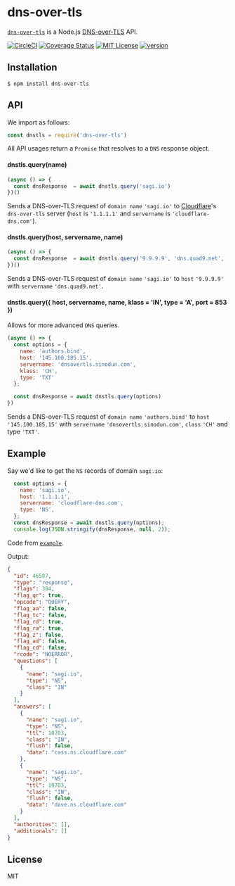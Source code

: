 # dns-over-tls

[`dns-over-tls`](https://www.npmjs.com/package/dns-over-tls) is a Node.js [DNS-over-TLS](https://sagi.io/2018/09/dns-over-tls---thoughts-and-implementation/) API.

[![CircleCI](https://circleci.com/gh/sagi/node-dns-over-tls.svg?style=svg)](https://circleci.com/gh/sagi/node-dns-over-tls)
[![Coverage Status](https://coveralls.io/repos/github/sagi/node-dns-over-tls/badge.svg?branch=master)](https://coveralls.io/github/sagi/node-dns-over-tls?branch=master)
[![MIT License](https://img.shields.io/npm/l/dns-over-tls.svg?style=flat-square)](http://opensource.org/licenses/MIT)
[![version](https://img.shields.io/npm/v/dns-over-tls.svg?style=flat-square)](http://npm.im/dns-over-tls)

## Installation

~~~
$ npm install dns-over-tls
~~~

## API

We import as follows:
~~~js
const dnstls = require('dns-over-tls')
~~~

All API usages return a `Promise` that resolves to a `DNS` response object.

####  dnstls.query(name)
~~~js
(async () => {
  const dnsResponse  = await dnstls.query('sagi.io')
})()
~~~

Sends a DNS-over-TLS request of `domain name`  `'sagi.io'` to
[Cloudflare](https://developers.cloudflare.com/1.1.1.1/dns-over-tls/)'s
`dns-over-tls` server (`host` is `'1.1.1.1'` and `servername` is `'cloudflare-dns.com'`).

####  dnstls.query(host, servername, name)
~~~js
(async () => {
  const dnsResponse  = await dnstls.query('9.9.9.9', 'dns.quad9.net', 'sagi.io')
})()
~~~
Sends a DNS-over-TLS request of `domain name` `'sagi.io'` to `host` `'9.9.9.9'` with
`servername` `'dns.quad9.net'`.

####  dnstls.query({ host, servername, name, klass = 'IN', type = 'A', port = 853 })
Allows for more advanced `DNS` queries.

~~~js
(async () => {
  const options = {
    name: 'authors.bind',
    host: '145.100.185.15',
    servername: 'dnsovertls.sinodun.com',
    klass: 'CH',
    type: 'TXT'
  };

  const dnsResponse = await dnstls.query(options)
})
~~~
Sends a DNS-over-TLS request of `domain name` `'authors.bind'` to `host` `'145.100.185.15'` with
`servername` `'dnsovertls.sinodun.com'`, `class` `'CH'` and type `'TXT'`.

## Example

Say we'd like to get the `NS` records of domain `sagi.io`:
~~~js
  const options = {
    name: 'sagi.io',
    host: '1.1.1.1',
    servername: 'cloudflare-dns.com',
    type: 'NS',
  };
  const dnsResponse = await dnstls.query(options);
  console.log(JSON.stringify(dnsResponse, null, 2));
~~~

Code from [`example`](https://github.com/sagi/node-dns-over-tls/tree/master/example).

Output:
~~~json
{
  "id": 46597,
  "type": "response",
  "flags": 384,
  "flag_qr": true,
  "opcode": "QUERY",
  "flag_aa": false,
  "flag_tc": false,
  "flag_rd": true,
  "flag_ra": true,
  "flag_z": false,
  "flag_ad": false,
  "flag_cd": false,
  "rcode": "NOERROR",
  "questions": [
    {
      "name": "sagi.io",
      "type": "NS",
      "class": "IN"
    }
  ],
  "answers": [
    {
      "name": "sagi.io",
      "type": "NS",
      "ttl": 10703,
      "class": "IN",
      "flush": false,
      "data": "cass.ns.cloudflare.com"
    },
    {
      "name": "sagi.io",
      "type": "NS",
      "ttl": 10703,
      "class": "IN",
      "flush": false,
      "data": "dave.ns.cloudflare.com"
    }
  ],
  "authorities": [],
  "additionals": []
}
~~~

## License
MIT
